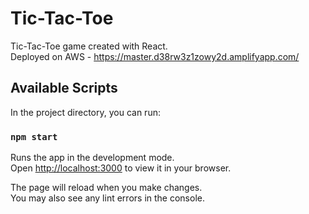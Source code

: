 # Tic-Tac-Toe

Tic-Tac-Toe game created with React. <br>
Deployed on AWS - https://master.d38rw3z1zowy2d.amplifyapp.com/

## Available Scripts

In the project directory, you can run:

### `npm start`

Runs the app in the development mode.\
Open [http://localhost:3000](http://localhost:3000) to view it in your browser.

The page will reload when you make changes.\
You may also see any lint errors in the console.

